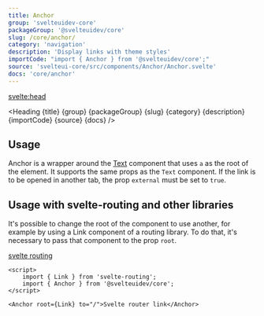```yaml
---
title: Anchor
group: 'svelteuidev-core'
packageGroup: '@svelteuidev/core'
slug: /core/anchor/
category: 'navigation'
description: 'Display links with theme styles'
importCode: "import { Anchor } from '@svelteuidev/core';"
source: 'svelteui-core/src/components/Anchor/Anchor.svelte'
docs: 'core/anchor'
---
```


<script>
    import { Demo, AnchorDemos } from '@svelteuidev/demos';
	import { Heading } from "$lib/components";
  	import { base } from '$app/paths';
</script>

<svelte:head>
  <title>{title} - SvelteUI</title>
</svelte:head>

<Heading {title} {group} {packageGroup} {slug} {category} {description} {importCode} {source} {docs} />

## Usage

Anchor is a wrapper around the [Text]({base}/core/text.md) component that uses `a` as the root of the element. It supports the same props as the `Text` component. If the link is to be opened in another tab, the prop `external` must be set to `true`.

<Demo demo={AnchorDemos.usage} />

## Usage with svelte-routing and other libraries

It's possible to change the root of the component to use another, for example by using a Link component of a routing library. To do that, it's necessary to pass that component to the prop `root`.

[svelte routing](https://github.com/EmilTholin/svelte-routing#readme)

```svelte
<script>
	import { Link } from 'svelte-routing';
	import { Anchor } from '@svelteuidev/core';
</script>

<Anchor root={Link} to="/">Svelte router link</Anchor>
```
